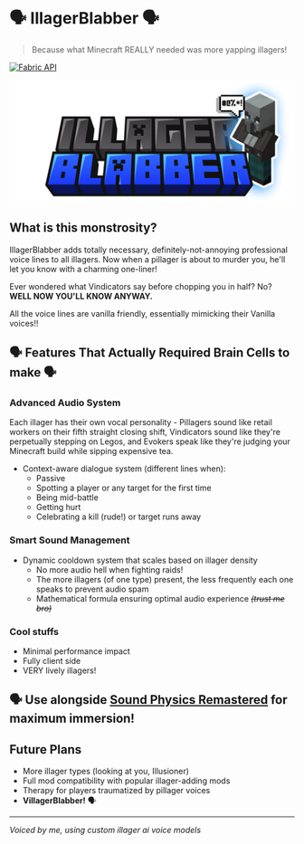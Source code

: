 # 🗣️ IllagerBlabber 🗣️

> Because what Minecraft REALLY needed was more yapping illagers!

[![Fabric API](https://img.shields.io/badge/Fabric%20API-Required-brightgreen)](https://fabricmc.net/)

<p align="center">
  <img src="src/main/resources/assets/illagerblabber/illagerblabbertitle2.png">
</p>

## What is this monstrosity?

IllagerBlabber adds totally necessary, definitely-not-annoying professional voice lines to all illagers.
Now when a pillager is about to murder you, he'll let you know with a charming one-liner!

Ever wondered what Vindicators say before chopping you in half? No? **WELL NOW YOU'LL KNOW ANYWAY.**

All the voice lines are vanilla friendly, essentially mimicking their Vanilla voices!!

##  🗣️ Features That Actually Required Brain Cells to make 🗣️

### Advanced Audio System
Each illager has their own vocal personality - Pillagers sound like retail workers on their fifth straight closing shift, Vindicators sound like they're perpetually stepping on Legos, and Evokers speak like they're judging your Minecraft build while sipping expensive tea.
- Context-aware dialogue system (different lines when):
  - Passive
  - Spotting a player or any target for the first time
  - Being mid-battle
  - Getting hurt
  - Celebrating a kill (rude!) or target runs away

### Smart Sound Management
- Dynamic cooldown system that scales based on illager density
  - No more audio hell when fighting raids!
  - The more illagers (of one type) present, the less frequently each one speaks to prevent audio spam
  - Mathematical formula ensuring optimal audio experience ~~_(trust me bro)_~~

### Cool stuffs
- Minimal performance impact
- Fully client side
- VERY lively illagers!

## 🗣️ Use alongside [Sound Physics Remastered](https://modrinth.com/mod/sound-physics-remastered) for maximum immersion!

## Future Plans

- More illager types (looking at you, Illusioner)
- Full mod compatibility with popular illager-adding mods
- Therapy for players traumatized by pillager voices
- **VillagerBlabber!** 🗣️




---

*Voiced by me, using custom illager ai voice models*
